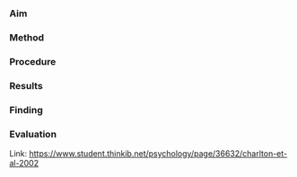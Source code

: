 ### Aim

### Method

### Procedure 

### Results 

### Finding 

### Evaluation 

Link: https://www.student.thinkib.net/psychology/page/36632/charlton-et-al-2002
